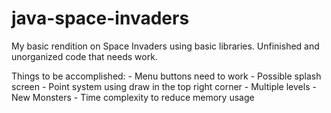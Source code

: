 # java-space-invaders
My basic rendition on Space Invaders using basic libraries.
Unfinished and unorganized code that needs work.

Things to be accomplished:
	- Menu buttons need to work
		- Possible splash screen
	- Point system using draw in the top right corner
	- Multiple levels
	- New Monsters
	- Time complexity to reduce memory usage
